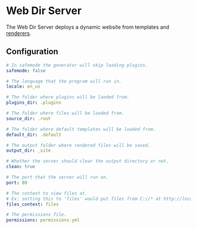 # Web Dir Server

The Web Dir Server deploys a dynamic website from templates and [renderers](/webdir/api/renderers).

## Configuration

```yml
# In safemode the generator will skip loading plugins.
safemode: false

# The language that the program will run in.
locale: en_us

# The folder where plugins will be laoded from.
plugins_dir: .plugins

# The folder where files will be loaded from.
source_dir: .root

# The folder where default templates will be loaded from.
default_dir: .default

# The output folder where rendered files will be saved.
output_dir: _site

# Whether the server should clear the output directory or not.
clean: true

# The port that the server will run on.
port: 80

# The context to view files at.
# Ex: setting this to 'files' would put files from C://* at http://localhost/files/C:/*    ← here
files_context: files

# The permissions file.
permissions: permissions.yml
```